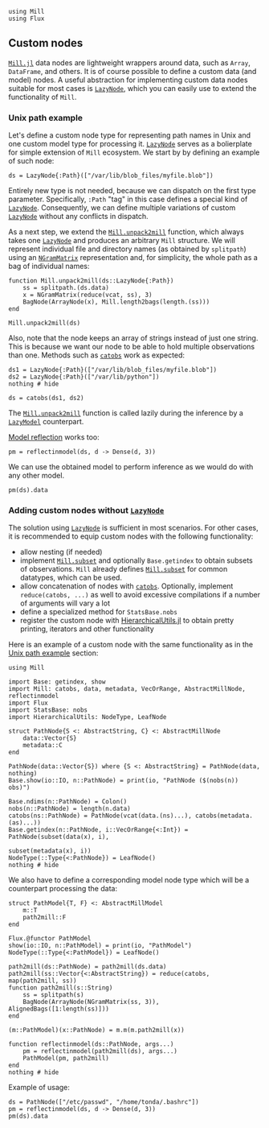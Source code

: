```@setup custom
using Mill
using Flux
```

## Custom nodes

[`Mill.jl`](https://github.com/CTUAvastLab/Mill.jl) data nodes are lightweight wrappers around data, such as `Array`, `DataFrame`, and others. It is of course possible to define a custom data (and model) nodes. A useful abstraction for implementing custom data nodes suitable for most cases  is [`LazyNode`](@ref), which you can easily use to extend the functionality of `Mill`.

### Unix path example

Let's define a custom node type for representing path names in Unix and one custom model type for processing it. [`LazyNode`](@ref)
serves as a bolierplate for simple extension of `Mill` ecosystem. We start by by defining an example of such node:

```@repl custom
ds = LazyNode{:Path}(["/var/lib/blob_files/myfile.blob"])
```

Entirely new type is not needed, because we can dispatch on the first type parameter. Specifically,
`:Path` "tag" in this case defines a special kind of [`LazyNode`](@ref). Consequently, we can define
multiple variations of custom [`LazyNode`](@ref) without any conflicts in dispatch.

As a next step, we extend the [`Mill.unpack2mill`](@ref) function, which always takes one [`LazyNode`](@ref)
and produces an arbitrary `Mill` structure. We will represent individual file and directory names (as obtained
by `splitpath`) using an [`NGramMatrix`](@ref) representation and, for simplicity, the whole path as
a bag of individual names:

```@example custom
function Mill.unpack2mill(ds::LazyNode{:Path})
    ss = splitpath.(ds.data)
    x = NGramMatrix(reduce(vcat, ss), 3)
    BagNode(ArrayNode(x), Mill.length2bags(length.(ss)))
end
```
```@repl custom
Mill.unpack2mill(ds)
```

Also, note that the node keeps an array of strings instead of just one string. This is because we
want our node to be able to hold multiple observations than one. Methods such as [`catobs`](@ref)
work as expected:

```@example custom
ds1 = LazyNode{:Path}(["/var/lib/blob_files/myfile.blob"])
ds2 = LazyNode{:Path}(["/var/lib/python"])
nothing # hide
```

```@repl custom
ds = catobs(ds1, ds2)
```

The [`Mill.unpack2mill`](@ref) function is called lazily during the inference by a [`LazyModel`](@ref) counterpart.

[Model reflection](@ref) works too:

```@repl custom
pm = reflectinmodel(ds, d -> Dense(d, 3))
```

We can use the obtained model to perform inference as we would do with any other model.

```@repl custom
pm(ds).data
```

### Adding custom nodes without [`LazyNode`](@ref)

The solution using [`LazyNode`](@ref) is sufficient in most scenarios. For other cases, it is recommended to equip custom nodes with the following functionality:

* allow nesting (if needed)
* implement [`Mill.subset`](@ref) and optionally `Base.getindex` to obtain subsets of observations. `Mill` already defines [`Mill.subset`](@ref) for common datatypes, which can be used.
* allow concatenation of nodes with [`catobs`](@ref). Optionally, implement `reduce(catobs, ...)` as well to avoid excessive compilations if a number of arguments will vary a lot
* define a specialized method for `StatsBase.nobs`
* register the custom node with [HierarchicalUtils.jl](@ref) to obtain pretty printing, iterators and other functionality

Here is an example of a custom node with the same functionality as in the [Unix path example](@ref)
section:

```@example custom
using Mill

import Base: getindex, show
import Mill: catobs, data, metadata, VecOrRange, AbstractMillNode, reflectinmodel
import Flux
import StatsBase: nobs
import HierarchicalUtils: NodeType, LeafNode

struct PathNode{S <: AbstractString, C} <: AbstractMillNode
    data::Vector{S}
    metadata::C
end

PathNode(data::Vector{S}) where {S <: AbstractString} = PathNode(data, nothing)
Base.show(io::IO, n::PathNode) = print(io, "PathNode ($(nobs(n)) obs)")

Base.ndims(n::PathNode) = Colon()
nobs(n::PathNode) = length(n.data)
catobs(ns::PathNode) = PathNode(vcat(data.(ns)...), catobs(metadata.(as)...))
Base.getindex(n::PathNode, i::VecOrRange{<:Int}) = PathNode(subset(data(x), i),
                                                            subset(metadata(x), i))
NodeType(::Type{<:PathNode}) = LeafNode()
nothing # hide
```
We also have to define a corresponding model node type which will be a counterpart processing the data:

```@example custom
struct PathModel{T, F} <: AbstractMillModel
    m::T
    path2mill::F
end

Flux.@functor PathModel
show(io::IO, n::PathModel) = print(io, "PathModel")
NodeType(::Type{<:PathModel}) = LeafNode()

path2mill(ds::PathNode) = path2mill(ds.data)
path2mill(ss::Vector{<:AbstractString}) = reduce(catobs, map(path2mill, ss))
function path2mill(s::String)
    ss = splitpath(s)
    BagNode(ArrayNode(NGramMatrix(ss, 3)), AlignedBags([1:length(ss)]))
end

(m::PathModel)(x::PathNode) = m.m(m.path2mill(x))

function reflectinmodel(ds::PathNode, args...)
    pm = reflectinmodel(path2mill(ds), args...)
    PathModel(pm, path2mill)
end
nothing # hide
```

Example of usage:

```@repl custom
ds = PathNode(["/etc/passwd", "/home/tonda/.bashrc"])
pm = reflectinmodel(ds, d -> Dense(d, 3))
pm(ds).data
```
